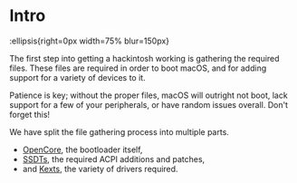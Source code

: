 # Intro

:ellipsis{right=0px width=75% blur=150px}

The first step into getting a hackintosh working is gathering the required files. These files are required in order to boot macOS, and for adding support for a variety of devices to it.

Patience is key; without the proper files, macOS will outright not boot, lack support for a few of your peripherals, or have random issues overall. Don't forget this!

We have split the file gathering process into multiple parts.

- [OpenCore](/guide/gathering-files/opencore), the bootloader itself,
- [SSDTs](/guide/gathering-files/ssdts), the required ACPI additions and patches,
- and [Kexts](/guide/gathering-files/kexts), the variety of drivers required.
